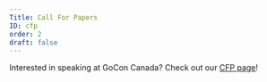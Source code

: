 ```yaml
---
Title: Call For Papers
ID: cfp
order: 2
draft: false
---
```


Interested in speaking at GoCon Canada? Check out our [CFP page](https://www.papercall.io/goconca)!
